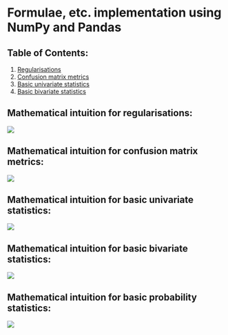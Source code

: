 # Formulae, etc. implementation using NumPy and Pandas

## Table of Contents:
1. [Regularisations](#mathematical-intuition-for-regularisations)
2. [Confusion matrix metrics](#mathematical-intuition-for-confusion-matrix-metrics)
3. [Basic univariate statistics](#mathematical-intuition-for-basic-univariate-statistics)
4. [Basic bivariate statistics](#mathematical-intuition-for-basic-bivariate-statistics)

## Mathematical intuition for regularisations:
![](../assets/utils/reg.jpg)

## Mathematical intuition for confusion matrix metrics:
![](../assets/utils/confusion_metrics.jpg)

## Mathematical intuition for basic univariate statistics:
![](../assets/utils/univariate_basics.jpg)

## Mathematical intuition for basic bivariate statistics:
![](../assets/utils/bivariate_basics.jpg)

## Mathematical intuition for basic probability statistics:
![](../assets/utils/probability_basics.jpg)